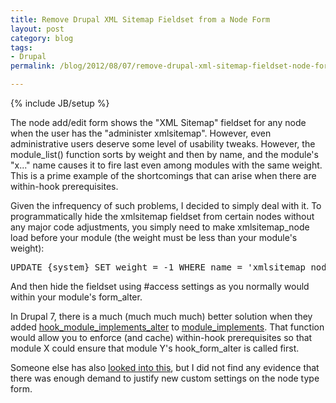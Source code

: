```yaml
---
title: Remove Drupal XML Sitemap Fieldset from a Node Form
layout: post
category: blog
tags:
- Drupal
permalink: /blog/2012/08/07/remove-drupal-xml-sitemap-fieldset-node-form

---
```

{% include JB/setup %}
<div id="node-189" class="node node-blog node-promoted">
  <div class="content clearfix">
    <div class="field field-name-body field-type-text-with-summary field-label-hidden"><div class="field-items"><div class="field-item even"><p>The node add/edit form shows the "XML Sitemap" fieldset for any node when the user has the "administer xmlsitemap". However, even administrative users deserve some level of usability tweaks. However, the module_list() function sorts by weight and then by name, and the module's "x..." name causes it to fire last even among modules with the same weight. This is a prime example of the shortcomings that can arise when there are within-hook prerequisites.</p>
<p>Given the infrequency of such problems, I decided to simply deal with it. To programmatically hide the xmlsitemap fieldset from certain nodes without any major code adjustments, you simply need to make xmlsitemap_node load before your module (the weight must be less than your module's weight):</p>
<pre>
UPDATE {system} SET weight = -1 WHERE name = 'xmlsitemap_node'</pre>
<p>And then hide the fieldset using #access settings as you normally would within your module's form_alter.</p>
<p>In Drupal 7, there is a much (much much much) better solution when they added <a href="http://api.drupal.org/api/drupal/modules%21system%21system.api.php/function/hook_module_implements_alter/7">hook_module_implements_alter</a> to <a href="http://api.drupal.org/api/drupal/includes!module.inc/function/module_implements/7">module_implements</a>. That function would allow you to enforce (and cache) within-hook prerequisites so that module X could ensure that module Y's hook_form_alter is called first.</p>
<p>Someone else has also <a href="http://drupal.org/node/1219636">looked into this</a>, but I did not find any evidence that there was enough demand to justify new custom settings on the node type form.</p>
</div></div></div>  </div>
</div>
